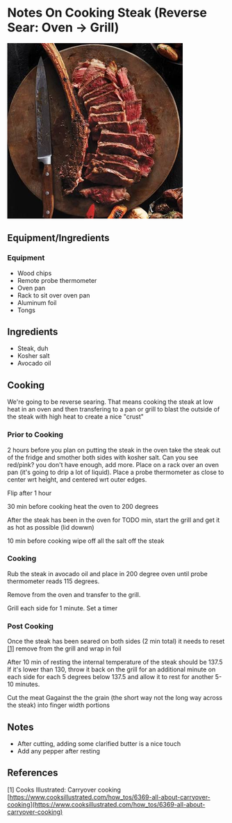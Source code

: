 # Notes On Cooking Steak (Reverse Sear: Oven -> Grill)
![Exagurated Picture Of Ribeye](https://github.com/travisb/cooking_steak/blob/main/img/ribeye.jpeg)
## Equipment/Ingredients

### Equipment

- Wood chips
- Remote probe thermometer
- Oven pan
- Rack to sit over oven pan
- Aluminum foil
- Tongs

## Ingredients 
- Steak, duh
- Kosher salt
- Avocado oil

## Cooking

We're going to be reverse searing.  That means cooking the steak at low heat in an oven
and then transfering to a pan or grill to blast the outside of the steak with high heat 
to create a nice "crust"

### Prior to Cooking
2 hours before you plan on putting the steak in the oven take the steak out of the fridge
and smother both sides with kosher salt.  Can you see red/pink? you don't have enough, add more.
Place on a rack over an oven pan (it's going to drip a lot of liquid). Place a probe thermometer
as close to center wrt height, and centered wrt outer edges.

Flip after 1 hour

30 min before cooking heat the oven to 200 degrees

After the steak has been in the oven for TODO min, start the grill and get it as hot as possible (lid dowwn) 

10 min before cooking wipe off all the salt off the steak

### Cooking

Rub the steak in avocado oil and place in 200 degree oven until probe thermometer reads 115 degrees.

Remove from the oven and transfer to the grill.

Grill each side for 1 minute. Set a timer


### Post Cooking

Once the steak has been seared on both sides (2 min total) it needs to reset [[1]](#1) remove from the grill and wrap in foil

After 10 min of resting the internal temperature of the steak should be 137.5 
If it's lower than 130, throw it back on the grill for an additional minute on each side 
for each 5 degrees below 137.5 and allow it to rest for another 5-10 minutes.

Cut the meat Gagainst the the grain (the short way not the long way across the steak) into 
finger width portions

## Notes

- After cutting, adding some clarified butter is a nice touch
- Add any pepper after resting

## References

[1] <a id="1"> Cooks Illustrated: Carryover cooking </a> [https://www.cooksillustrated.com/how_tos/6369-all-about-carryover-cooking](https://www.cooksillustrated.com/how_tos/6369-all-about-carryover-cooking)
